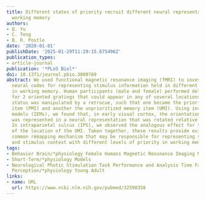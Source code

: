```yaml
---
title: Different states of priority recruit different neural representations in visual
  working memory
authors:
- Q. Yu
- C. Teng
- B. R. Postle
date: '2020-01-01'
publishDate: '2025-01-29T11:29:15.675496Z'
publication_types:
- article-journal
publication: '*PLoS Biol*'
doi: 10.1371/journal.pbio.3000769
abstract: We used functional magnetic resonance imaging (fMRI) to investigate the
  neural codes for representing stimulus information held in different states of priority
  in working memory. Human participants (male and female) performed delayed recall
  for 2 oriented gratings that could appear in any of several locations. Priority
  status was manipulated by a retrocue, such that one became the prioritized memory
  item (PMI) and another the unprioritized memory item (UMI). Using inverted encoding
  models (IEMs), we found that, in early visual cortex, the orientation of the UMI
  was represented in a neural representation that was rotated relative to the PMI.
  In intraparietal sulcus (IPS), we observed the analogous effect for the representation
  of the location of the UMI. Taken together, these results provide evidence for a
  common remapping mechanism that may be responsible for representing stimulus identity
  and stimulus context with different levels of priority in working memory.
tags:
- Behavior Brain/*physiology Female Humans Magnetic Resonance Imaging Male Memory
- Short-Term/*physiology Models
- Neurological Photic Stimulation Task Performance and Analysis Time Factors Visual
  Perception/*physiology Young Adult
links:
- name: URL
  url: https://www.ncbi.nlm.nih.gov/pubmed/32598358
---
```

